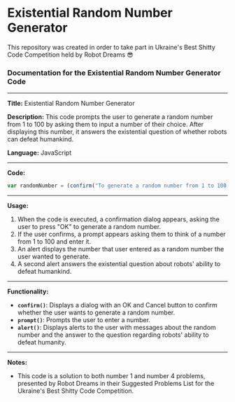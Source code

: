 # Existential Random Number Generator
This repository was created in order to take part in Ukraine's Best Shitty Code Competition held by Robot Dreams 😎

### Documentation for the Existential Random Number Generator Code

---

**Title:** Existential Random Number Generator

**Description:**
This code prompts the user to generate a random number from 1 to 100 by asking them to input a number of their choice. After displaying this number, it answers the existential question of whether robots can defeat humankind.

**Language:** JavaScript

---

**Code:**

```javascript
var randomNumber = (confirm("To generate a random number from 1 to 100, press OK") && (alert(`The random number is: ${prompt("Think of a number from 1 to 100, then input it below:")}`), alert("By the way, what was that question again? Could a robot defeat humankind? Hmm... I figure the answer is obvious now, peasant.")));
```

---

**Usage:**
1. When the code is executed, a confirmation dialog appears, asking the user to press "OK" to generate a random number.
2. If the user confirms, a prompt appears asking them to think of a number from 1 to 100 and enter it.
3. An alert displays the number that user entered as a random number the user wanted to generate.
4. A second alert answers the existential question about robots' ability to defeat humankind.

---

**Functionality:**
- **`confirm()`**: Displays a dialog with an OK and Cancel button to confirm whether the user wants to generate a random number.
- **`prompt()`**: Prompts the user to enter a number.
- **`alert()`**: Displays alerts to the user with messages about the random number and the answer to the question regarding robots' ability to defeat humanity.

---

**Notes:**
- This code is a solution to both number 1 and number 4 problems, presented by Robot Dreams in their Suggested Problems List for the Ukraine's Best Shitty Code Competition.

